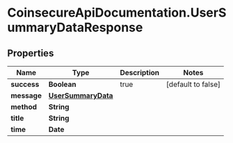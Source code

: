 # CoinsecureApiDocumentation.UserSummaryDataResponse

## Properties
Name | Type | Description | Notes
------------ | ------------- | ------------- | -------------
**success** | **Boolean** | true | [default to false]
**message** | [**UserSummaryData**](UserSummaryData.md) |  | 
**method** | **String** |  | 
**title** | **String** |  | 
**time** | **Date** |  | 


